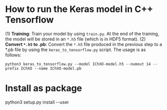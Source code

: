 # How to run the Keras model in C++ Tensorflow

(1) **Training**: Train your model by using `train.py`. At the end of the training, the model will
    be stored in an `*.h5` file (which is in HDF5 format).
(2) **Convert `*.h5` to .pb**: Convert the `*.h5` file produced in the previous step to a *.pb file
    by using the `keras_to_tensorflow.py` script. The usage is as follows:

    python3 keras_to_tensorflow.py --model IChXO-model.h5 --numout 14 --prefix IChXO --name IChXO-model.pb

# Install as package

python3 setup.py install --user